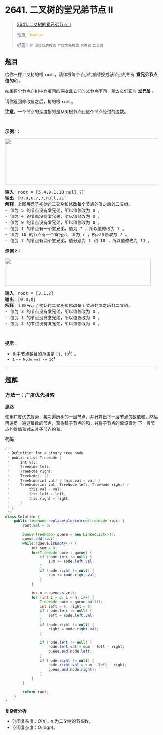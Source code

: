# 2641. 二叉树的堂兄弟节点 II

> [2641. 二叉树的堂兄弟节点 II](https://leetcode.cn/problems/cousins-in-binary-tree-ii/)
>
> 难度：<font color=orange>`Medium`</font>
>
> 标签：`树` `深度优先搜索` `广度优先搜索` `哈希表` `二叉树`

## 题目

<p>给你一棵二叉树的根&nbsp;<code>root</code>&nbsp;，请你将每个节点的值替换成该节点的所有 <strong>堂兄弟节点值的和&nbsp;</strong>。</p>

<p>如果两个节点在树中有相同的深度且它们的父节点不同，那么它们互为 <strong>堂兄弟</strong>&nbsp;。</p>

<p>请你返回修改值之后，树的根<em>&nbsp;</em><code>root</code><em>&nbsp;</em>。</p>

<p><strong>注意</strong>，一个节点的深度指的是从树根节点到这个节点经过的边数。</p>

<p>&nbsp;</p>

<p><strong>示例 1：</strong></p>

<p><img alt="" src="https://assets.leetcode.com/uploads/2023/01/11/example11.png" style="width: 571px; height: 151px;" /></p>

<pre>
<b>输入：</b>root = [5,4,9,1,10,null,7]
<b>输出：</b>[0,0,0,7,7,null,11]
<b>解释：</b>上图展示了初始的二叉树和修改每个节点的值之后的二叉树。
- 值为 5 的节点没有堂兄弟，所以值修改为 0 。
- 值为 4 的节点没有堂兄弟，所以值修改为 0 。
- 值为 9 的节点没有堂兄弟，所以值修改为 0 。
- 值为 1 的节点有一个堂兄弟，值为 7 ，所以值修改为 7 。
- 值为 10 的节点有一个堂兄弟，值为 7 ，所以值修改为 7 。
- 值为 7 的节点有两个堂兄弟，值分别为 1 和 10 ，所以值修改为 11 。
</pre>

<p><strong>示例 2：</strong></p>

<p><img alt="" src="https://assets.leetcode.com/uploads/2023/01/11/diagram33.png" style="width: 481px; height: 91px;" /></p>

<pre>
<b>输入：</b>root = [3,1,2]
<b>输出：</b>[0,0,0]
<b>解释：</b>上图展示了初始的二叉树和修改每个节点的值之后的二叉树。
- 值为 3 的节点没有堂兄弟，所以值修改为 0 。
- 值为 1 的节点没有堂兄弟，所以值修改为 0 。
- 值为 2 的节点没有堂兄弟，所以值修改为 0 。
</pre>

<p>&nbsp;</p>

<p><strong>提示：</strong></p>

<ul>
	<li>树中节点数目的范围是&nbsp;<code>[1, 10<sup>5</sup>]</code> 。</li>
	<li><code>1 &lt;= Node.val &lt;= 10<sup>4</sup></code></li>
</ul>


--------------------

## 题解

### 方法一：广度优先搜索

**思路**

使用广度优先搜索，每次遍历树的一层节点，并计算出下一层节点的数值和。然后再遍历一遍这层数的节点，获得其子节点的和，并将子节点的值设置为 下一层节点的数值和减去其子节点的和。


**代码**

```java
/**
 * Definition for a binary tree node.
 * public class TreeNode {
 *     int val;
 *     TreeNode left;
 *     TreeNode right;
 *     TreeNode() {}
 *     TreeNode(int val) { this.val = val; }
 *     TreeNode(int val, TreeNode left, TreeNode right) {
 *         this.val = val;
 *         this.left = left;
 *         this.right = right;
 *     }
 * }
 */
class Solution {
    public TreeNode replaceValueInTree(TreeNode root) {
        root.val = 0;

        Queue<TreeNode> queue = new LinkedList<>();
        queue.add(root);
        while(!queue.isEmpty()) {
            int sum = 0;
            for(TreeNode node : queue) {
                if (node.left != null) {
                    sum += node.left.val;
                }
                if (node.right != null) {
                    sum += node.right.val;
                }
            }

            int n = queue.size();
            for (int i = 0; i < n; i++) {
                TreeNode node = queue.poll();
                int left = 0, right = 0;
                if (node.left != null) {
                    left = node.left.val;
                }
                if (node.right != null) {
                    right = node.right.val;
                }

                if (node.left != null) {
                    node.left.val = sum - left - right;
                    queue.add(node.left);
                }
                if (node.right != null) {
                    node.right.val = sum - left - right;
                    queue.add(node.right);
                }
            }
        }

        return root;
    }
}
```

**复杂度分析**

- 时间复杂度：$O(n)$。n 为二叉树的节点数。
- 空间复杂度：$O(\log n)$。

